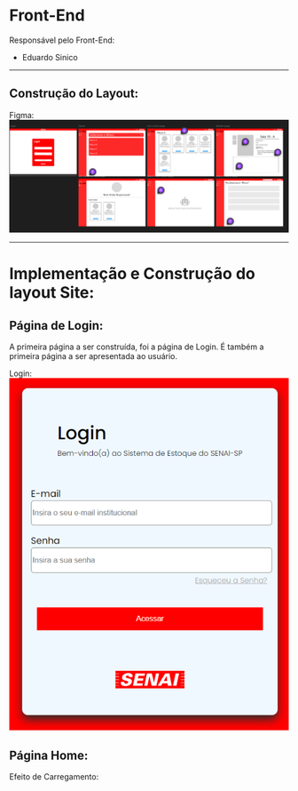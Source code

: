 # Front-End

Responsável pelo Front-End:
- Eduardo Sinico

<hr>

## Construção do Layout:

Figma:<br>
![página-do-figma](front-images/figma.png)

<hr>

# Implementação e Construção do layout Site:

## Página de Login:

A primeira página a ser construída, foi a página de Login. É também a primeira página a ser apresentada ao usuário.<br>

Login:<br>
![página-do-figma](front-images/login.png)

## Página Home:

Efeito de Carregamento:


